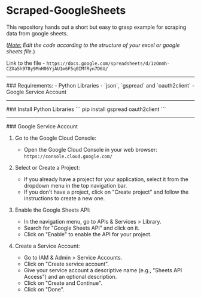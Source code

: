 # Scraped-GoogleSheets
This repository hands out a short but easy to grasp example for scraping data from google sheets.

(<i><ins>Note:</ins>  Edit the code according to the structure of your excel or google sheets file.</i>)

Link to the file - `https://docs.google.com/spreadsheets/d/1zOnmh-CZXa5h978y9MnH06YjAU1m6F5q0IMfRyn7D6U/`
<hr>
### Requirements:
- Python Libraries - `json`, `gspread` and `oauth2client`
- Google Service Account
<hr>
### Install Python Libraries
```
pip install gspread oauth2client
```
<hr>
### Google Service Account

1. Go to the Google Cloud Console:
   - Open the Google Cloud Console in your web browser: `https://console.cloud.google.com/`

2. Select or Create a Project:
   - If you already have a project for your application, select it from the dropdown menu in the top navigation bar.
   - If you don't have a project, click on "Create project" and follow the instructions to create a new one.
     
3. Enable the Google Sheets API:
   - In the navigation menu, go to APIs & Services > Library.
   - Search for "Google Sheets API" and click on it.
   - Click on "Enable" to enable the API for your project.
     
4. Create a Service Account:
   - Go to IAM & Admin > Service Accounts.
   - Click on "Create service account".
   - Give your service account a descriptive name (e.g., "Sheets API Access") and an optional description.
   - Click on "Create and Continue".
   - Click on "Done".
